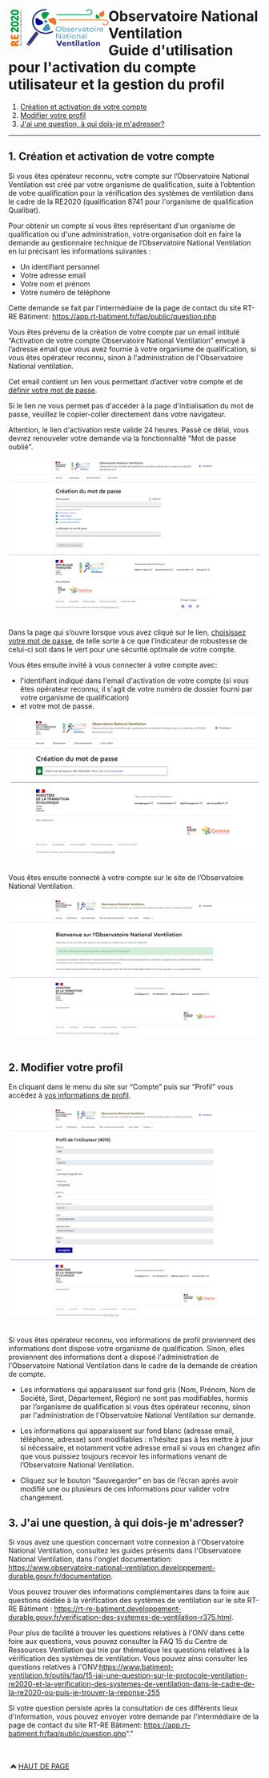 # <img src="https://github.com/Observatoire-National-Ventilation/onv/blob/docs/wiki-images/logo-onv.png?raw=true" align="left" height="80" width="200" > Observatoire National Ventilation <br>Guide d'utilisation pour l'activation du compte utilisateur et la gestion du profil

1. [Création et activation de votre compte](#creation)
2. [Modifier votre profil](#profilePage)
3. [J'ai une question, à qui dois-je m'adresser?](#whoToAsk)

----
  
## 1. Création et activation de votre compte <a name="creation"></a>

Si vous êtes opérateur reconnu, votre compte sur l’Observatoire National Ventilation est créé par votre organisme de qualification, suite à l’obtention de votre qualification pour la vérification des systèmes de ventilation dans le cadre de la RE2020 (qualification 8741 pour l'organisme de qualification Qualibat). 

Pour obtenir un compte si vous êtes représentant d'un organisme de qualification ou d'une administration, votre organisation doit en faire la demande au gestionnaire technique de l’Observatoire National Ventilation en lui précisant les informations suivantes :
- Un identifiant personnel
- Votre adresse email
- Votre nom et prénom
- Votre numéro de téléphone

Cette demande se fait par l'intermédiaire de la page de contact du site RT-RE Bâtiment: https://app.rt-batiment.fr/faq/public/question.php

Vous êtes prévenu de la création de votre compte par un email intitulé “Activation de votre compte Observatoire National Ventilation” envoyé à l’adresse email que vous avez fournie à votre organisme de qualification, si vous êtes opérateur reconnu, sinon à l'administration de l'Observatoire National ventilation.

Cet email contient un lien vous permettant d’activer votre compte et de [définir votre mot de passe](#setPassword). 

Si le lien ne vous permet pas d'accéder à la page d'initialisation du mot de passe, veuillez le copier-coller directement dans votre navigateur.

Attention, le lien d'activation reste valide 24 heures. Passé ce délai, vous devrez renouveler votre demande via la fonctionnalité "Mot de passe oublié".

<kbd>
    <a name="setPassword">
        <img src="https://github.com/Observatoire-National-Ventilation/onv/blob/docs/wiki-images/set_password.png?raw=true" alt="Créer votre mot de passe">
    </a>    
</kbd>    
<br/><br/>
 
Dans la page qui s’ouvre lorsque vous avez cliqué sur le lien, [choisissez votre mot de passe](#setPassword), de telle sorte à ce que l’indicateur de robustesse de celui-ci soit dans le vert pour une sécurité optimale de votre compte.

Vous êtes ensuite invité à vous connecter à votre compte avec:
 - l'identifiant indiqué dans l'email d'activation de votre compte (si vous êtes opérateur reconnu, il s'agit de votre numéro de dossier fourni par votre organisme de qualification)
 - et votre mot de passe.

<kbd>
    <img src="https://github.com/Observatoire-National-Ventilation/onv/blob/docs/wiki-images/password_created_success.png?raw=true" alt="Succès de la configuration du mot de passe">
</kbd>
<br/><br/>

Vous êtes ensuite connecté à votre compte sur le site de l’Observatoire National Ventilation.

<kbd>
    <img src="https://github.com/Observatoire-National-Ventilation/onv/blob/docs/wiki-images/logged-in_home.png?raw=true" alt="Page d'accueil après la connexion">
</kbd>
<br/><br/>

## 2. Modifier votre profil <a name="profilePage"></a>

En cliquant dans le menu du site sur “Compte” puis sur “Profil” vous accédez à [vos informations de profil](#pageProfile).

<kbd>
    <a name="pageProfile">
        <img src="https://github.com/Observatoire-National-Ventilation/onv/blob/docs/wiki-images/edit_profile.png?raw=true" alt="Page de profil">
    </a>
</kbd>
<br/><br/>
  
Si vous êtes opérateur reconnu, vos informations de profil proviennent des informations dont dispose votre organisme de qualification. 
Sinon, elles proviennent des informations dont a disposé l'administration de l'Observatoire National Ventilation dans le cadre de la demande de création de compte.

 - Les informations qui apparaissent sur fond gris (Nom, Prénom, Nom de Société, Siret, Département, Région) ne sont pas modifiables, hormis par l’organisme de qualification si vous êtes opérateur reconnu, sinon par l'administration de l'Observatoire National Ventilation sur demande. 

 - Les informations qui apparaissent sur fond blanc (adresse email, téléphone, adresse) sont modifiables : n’hésitez pas à les mettre à jour si nécessaire, et notamment votre adresse email si vous en changez afin que vous puissiez toujours recevoir les informations venant de l’Observatoire National Ventilation. 

 - Cliquez sur le bouton “Sauvegarder” en bas de l’écran après avoir modifié une ou plusieurs de ces informations pour valider votre changement.

## 3. J'ai une question, à qui dois-je m'adresser? <a name="whoToAsk"></a>

Si vous avez une question concernant votre connexion à l'Observatoire National Ventilation, consultez les guides présents dans l'Observatoire National Ventilation, dans l'onglet documentation: https://www.observatoire-national-ventilation.developpement-durable.gouv.fr/documentation.

Vous pouvez trouver des informations complémentaires dans la foire aux questions dédiée à la vérification des systèmes de ventilation sur le site RT-RE Bâtiment : https://rt-re-batiment.developpement-durable.gouv.fr/verification-des-systemes-de-ventilation-r375.html.

Pour plus de facilité à trouver les questions relatives à l'ONV dans cette foire aux questions, vous pouvez consulter la FAQ 15 du Centre de Ressources Ventilation qui trie par thématique les questions relatives à la vérification des systèmes de ventilation. Vous pouvez ainsi consulter les questions relatives à l'ONV:https://www.batiment-ventilation.fr/outils/faq/15-jai-une-question-sur-le-protocole-ventilation-re2020-et-la-verification-des-systemes-de-ventilation-dans-le-cadre-de-la-re2020-ou-puis-je-trouver-la-reponse-255

Si votre question persiste après la consultation de ces différents lieux d'information, vous pouvez envoyer votre demande par l'intermédiaire de la page de contact du site RT-RE Bâtiment: https://app.rt-batiment.fr/faq/public/question.php"."

<br/><br/>
<a href="#top"> <img src="https://github.com/Observatoire-National-Ventilation/onv/blob/docs/wiki-images/arrow_top.png?raw=true"  height="10" width="20" alt="Haut de page">HAUT DE PAGE</a>  

